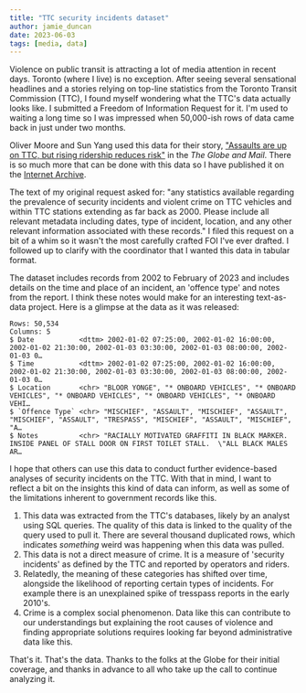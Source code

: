 ```yaml
---
title: "TTC security incidents dataset"
author: jamie_duncan
date: 2023-06-03
tags: [media, data]
---
```


Violence on public transit is attracting a lot of media attention in recent days. Toronto (where I live) is no exception. After seeing several sensational headlines and a stories relying on top-line statistics from the Toronto Transit Commission (TTC), I found myself wondering what the TTC's data actually looks like. I submitted a Freedom of Information Request for it. I'm used to waiting a long time so I was impressed when 50,000-ish rows of data came back in just under two months.

Oliver Moore and Sun Yang used this data for their story, ["Assaults are up on TTC, but rising ridership reduces risk"](https://www.theglobeandmail.com/canada/article-ttc-violence-rates/) in the *The Globe and Mail*. There is so much more that can be done with this data so I have published it on the [Internet Archive](https://archive.org/details/ttc-security-incidents).

The text of my original request asked for: "any statistics available regarding the prevalence of security incidents and violent crime on TTC vehicles and within TTC stations extending as far back as 2000. Please include all relevant metadata including dates, type of incident, location, and any other relevant information associated with these records." I filed this request on a bit of a whim so it wasn't the most carefully crafted FOI I've ever drafted. I followed up to clarify with the coordinator that I wanted this data in tabular format.

The dataset includes records from 2002 to February of 2023 and includes details on the time and place of an incident, an 'offence type' and notes from the report. I think these notes would make for an interesting text-as-data project. Here is a glimpse at the data as it was released:

```
Rows: 50,534
Columns: 5
$ Date           <dttm> 2002-01-02 07:25:00, 2002-01-02 16:00:00, 2002-01-02 21:30:00, 2002-01-03 03:30:00, 2002-01-03 08:00:00, 2002-01-03 0…
$ Time           <dttm> 2002-01-02 07:25:00, 2002-01-02 16:00:00, 2002-01-02 21:30:00, 2002-01-03 03:30:00, 2002-01-03 08:00:00, 2002-01-03 0…
$ Location       <chr> "BLOOR YONGE", "* ONBOARD VEHICLES", "* ONBOARD VEHICLES", "* ONBOARD VEHICLES", "* ONBOARD VEHICLES", "* ONBOARD VEHI…
$ `Offence Type` <chr> "MISCHIEF", "ASSAULT", "MISCHIEF", "ASSAULT", "MISCHIEF", "ASSAULT", "TRESPASS", "MISCHIEF", "ASSAULT", "MISCHIEF", "A…
$ Notes          <chr> "RACIALLY MOTIVATED GRAFFITI IN BLACK MARKER.  INSIDE PANEL OF STALL DOOR ON FIRST TOILET STALL.  \"ALL BLACK MALES AR…
```

I hope that others can use this data to conduct further evidence-based analyses of security incidents on the TTC. With that in mind, I want to reflect a bit on the insights this kind of data can inform, as well as some of the limitations inherent to government records like this.

1. This data was extracted from the TTC's databases, likely by an analyst using SQL queries. The quality of this data is linked to the quality of the query used to pull it. There are several thousand duplicated rows, which indicates *something* weird was happening when this data was pulled. 
2. This data is not a direct measure of crime. It is a measure of 'security incidents' as defined by the TTC and reported by operators and riders.
3. Relatedly, the meaning of these categories has shifted over time, alongside the likelihood of reporting certain types of incidents. For example there is an unexplained spike of tresspass reports in the early 2010's.
4. Crime is a complex social phenomenon. Data like this can contribute to our understandings but explaining the root causes of violence and finding appropriate solutions requires looking far beyond administrative data like this.

That's it. That's the data. Thanks to the folks at the Globe for their initial coverage, and thanks in advance to all who take up the call to continue analyzing it.
